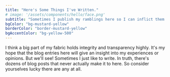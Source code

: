 ```yaml
---
title: "Here's Some Things I've Written."
# image: '/assets/components/hello/face.png'
subtitle: "Sometimes I publish my ramblings here so I can inflict them on others."
bgColor: "bg-mustard-yellow"
borderColor: "border-mustard-yellow"
bgAccentColor: "bg-yellow-500"
---
```


I think a big part of my fabric holds integrity and transparency highly. It's my hope that the blog entries here will give an insight into my experiences or opinions. But we'll see! Sometimes I just like to write. In truth, there's dozens of blog posts that never actually make it to here. So consider yourselves lucky there are any at all.
